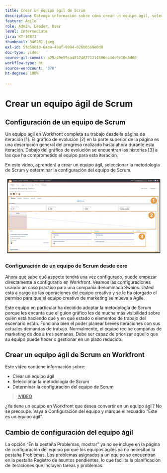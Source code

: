 ```yaml
---
title: Crear un equipo ágil de Scrum
description: Obtenga información sobre cómo crear un equipo ágil, seleccionar la metodología y determinar la configuración del equipo de Scrum.
feature: Agile
role: Admin, Leader, User
level: Intermediate
jira: KT-10871
thumbnail: 346281.jpeg
exl-id: 5fd50010-6aba-49af-9094-026b0569e0d8
doc-type: video
source-git-commit: a25a49e59ca483246271214886ea4dc9c10e8d66
workflow-type: ht
source-wordcount: '370'
ht-degree: 100%

---
```


# Crear un equipo ágil de Scrum

## Configuración de un equipo de Scrum

Un equipo ágil en Workfront completa su trabajo desde la página de iteración [1]. El gráfico de evolución [2] en la parte superior de la página es una descripción general del progreso realizado hasta ahora durante esta iteración. Debajo del gráfico de evolución se encuentran las historias [3] a las que ha comprometido el equipo para esta iteración.

En este vídeo, aprenderá a crear un equipo ágil, seleccionar la metodología de Scrum y determinar la configuración del equipo de Scrum.

![Página Equipos](assets/scrum-agile-team-page.png)

### Configuración de un equipo de Scrum desde cero

Ahora que sabe qué aspecto tendrá una vez configurado, puede empezar directamente a configurarlo en Workfront. Veamos las configuraciones usando un caso práctico para una compañía denominada Swains. Usted está a cargo de las operaciones del equipo creativo y se le ha otorgado el permiso para que el equipo creativo de marketing se mueva a Agile.


Este equipo en particular ha decidido adoptar la metodología de Scrum porque les encanta que el guion gráfico les dé mucha más visibilidad sobre quién está haciendo qué y en qué estado o elementos de trabajo del escenario están. Funciona bien el poder planear breves iteraciones con sus actuales demandas de trabajo. Normalmente, el equipo recibe campañas de marketing de dos a tres semanas. Debe ser capaz de priorizar aquello que su equipo puede hacer o gestionar en un plazo reducido.

## Crear un equipo ágil de Scrum en Workfront

Este vídeo contiene información sobre:

- Crear un equipo ágil
- Seleccionar la metodología de Scrum
- Determinar la configuración del equipo de Scrum

>[!VIDEO](https://video.tv.adobe.com/v/346281/?quality=12&learn=on)

¿Ya tiene un equipo en Workfront que desea convertir en un equipo ágil? No se preocupe. Vaya a Configuración del equipo y marque el recuadro “Este es un equipo ágil”.



## Cambio de configuración del equipo ágil

La opción “En la pestaña Problemas, mostrar” ya no se incluye en la página de configuración del equipo porque los equipos ágiles ya no necesitan la pestaña Problemas. Los problemas asignados a un equipo se encuentran en la pestaña Registro de asuntos pendientes, lo que facilita la planificación de iteraciones que incluyen tareas y problemas.

